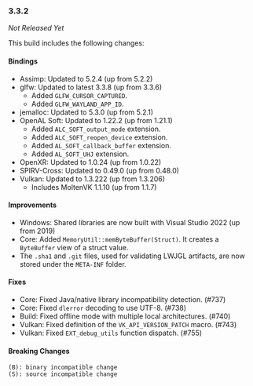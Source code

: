 ### 3.3.2

_Not Released Yet_

This build includes the following changes:

#### Bindings

- Assimp: Updated to 5.2.4 (up from 5.2.2)
- glfw: Updated to latest 3.3.8 (up from 3.3.6)
  * Added `GLFW_CURSOR_CAPTURED`.
  * Added `GLFW_WAYLAND_APP_ID`.
- jemalloc: Updated to 5.3.0 (up from 5.2.1)
- OpenAL Soft: Updated to 1.22.2 (up from 1.21.1)
  * Added `ALC_SOFT_output_mode` extension.
  * Added `ALC_SOFT_reopen_device` extension.
  * Added `AL_SOFT_callback_buffer` extension.
  * Added `AL_SOFT_UHJ` extension.
- OpenXR: Updated to 1.0.24 (up from 1.0.22)
- SPIRV-Cross: Updated to 0.49.0 (up from 0.48.0)
- Vulkan: Updated to 1.3.222 (up from 1.3.206)
    * Includes MoltenVK 1.1.10 (up from 1.1.7)

#### Improvements

- Windows: Shared libraries are now built with Visual Studio 2022 (up from 2019)
- Core: Added `MemoryUtil::memByteBuffer(Struct)`. It creates a `ByteBuffer` view of a struct value.
- The `.sha1` and `.git` files, used for validating LWJGL artifacts, are now stored under the `META-INF` folder.

#### Fixes

- Core: Fixed Java/native library incompatibility detection. (#737)
- Core: Fixed `dlerror` decoding to use UTF-8. (#738)
- Build: Fixed offline mode with multiple local architectures. (#740)
- Vulkan: Fixed definition of the `VK_API_VERSION_PATCH` macro. (#743)
- Vulkan: Fixed `EXT_debug_utils` function dispatch. (#755)

#### Breaking Changes

```
(B): binary incompatible change
(S): source incompatible change
```
